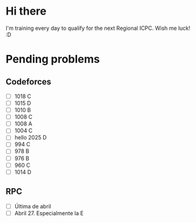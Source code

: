 # Hi there

I'm training every day to qualify for the next Regional ICPC. Wish me luck! :D


# Pending problems

## Codeforces

- [ ] 1018 C
- [ ] 1015 D
- [ ] 1010 B
- [ ] 1008 C
- [ ] 1008 A
- [ ] 1004 C
- [ ] hello 2025 D
- [ ] 994 C
- [ ] 978 B
- [ ] 976 B
- [ ] 960 C
- [ ] 1014 D

##  RPC

- [ ] Última de abril
- [ ] Abril 27. Especialmente la E
